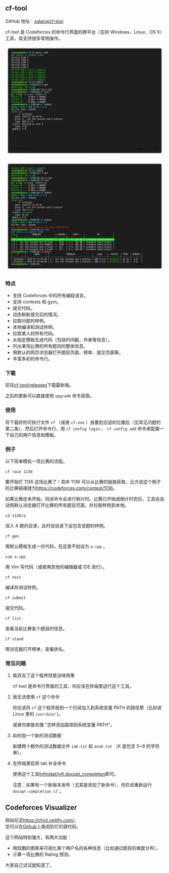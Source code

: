 ## cf-tool

GitHub 地址：[xalanq/cf-tool](https://github.com/xalanq/cf-tool/)

cf-tool 是 Codeforces 的命令行界面的跨平台（支持 Windows、Linux、OS X）工具，其支持很多常用操作。

![](./images/cf-tool1.jpg)

![](./images/cf-tool2.jpg)

### 特点

-   支持 Codeforces 中的所有编程语言。
-   支持 contests 和 gym。
-   提交代码。
-   动态刷新提交后的情况。
-   拉取问题的样例。
-   本地编译和测试样例。
-   拉取某人的所有代码。
-   从指定模板生成代码（包括时间戳，作者等信息）。
-   列出某场比赛的所有题目的整体信息。
-   用默认的网页浏览器打开题目页面、榜单、提交页面等。
-   丰富多彩的命令行。

### 下载

前往[cf-tool/releases](https://github.com/xalanq/cf-tool/releases)下载最新版。

之后的更新可以直接使用 `upgrade` 命令获取。

### 使用

将下载好的可执行文件 `cf` （或者 `cf.exe` ）放置到合适的位置后（见常见问题的第二条），然后打开命令行，用 `cf config login` 、 `cf config add` 命令来配置一下自己的用户信息和模板。

### 例子

以下简单模拟一场比赛的流程。

 `cf race 1136` 

要开始打 1136 这场比赛了！其中 1136 可以从比赛的链接获取，比方说这个例子的比赛链接就为<https://codeforces.com/contest/1136>。

如果比赛还未开始，则该命令会进行倒计时。比赛已开始或倒计时完后，工具会自动用默认浏览器打开比赛的所有题目页面，并拉取样例到本地。

 `cd 1136/a` 

进入 A 题的目录，此时该目录下会包含该题的样例。

 `cf gen` 

用默认模板生成一份代码，在这里不妨设为 `a.cpp` 。

 `vim a.cpp` 

用 Vim 写代码（或者用其他的编辑器或 IDE 进行）。

 `cf test` 

编译并测试样例。

 `cf submit` 

提交代码。

 `cf list` 

查看当前比赛各个题目的信息。

 `cf stand` 

用浏览器打开榜单，查看排名。

### 常见问题

1.  我双击了这个程序但是没啥效果

    cf-tool 是命令行界面的工具，你应该在终端里运行这个工具。

2.  我无法使用 `cf` 这个命令

    你应该将 `cf` 这个程序放到一个已经加入到系统变量 PATH 的路径里（比如说 Linux 里的 `/usr/bin/` )。

    或者你直接去搜 "怎样添加路径到系统变量 PATH"。

3.  如何加一个新的测试数据

    新建两个额外的测试数据文件 `inK.txt` 和 `ansK.txt` （K 是包含 0~9 的字符串）。

4.  在终端里启用 tab 补全命令

    使用这个工具[Infinidat/infi.docopt_completion](https://github.com/Infinidat/infi.docopt_completion)即可。

    注意：如果有一个新版本发布（尤其是添加了新命令），你应该重新运行 `docopt-completion cf` 。

## Codeforces Visualizer

网站在这<https://cfviz.netlify.com/>。  
您可以在[Github](https://github.com/sjsakib/cfviz/)上查阅到它的源代码。

这个网站特别强大，有两大功能：

-   用炫酷的图表来可视化某个用户名的各种信息（比如通过题目的难度分布）。
-   计算一场比赛的 Rating 预测。

大家自己试试就知道了。

